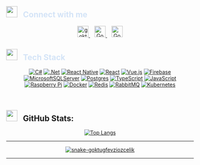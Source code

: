<h2 align="left" style="color:#D4E4F7"><img src="https://media.giphy.com/media/v1.Y2lkPTc5MGI3NjExeTk1dTd4NmQ0enJvdXUxcG14MGI1bjJvcTR4YWZqZ3NicGlhZ2dqeiZlcD12MV9pbnRlcm5hbF9naWZfYnlfaWQmY3Q9cw/JQqNiVhYXanL4yEw1Y/giphy.gif" width="30" height="30" style="margin-right: 10px;"> Connect with me</h2>
<div align="center">
  <a href="mailto:goktugfevziozcelik@gmail.com">
    <img src="https://upload.wikimedia.org/wikipedia/commons/4/4e/Gmail_Icon.png" alt="goktugfevziozcelik@gmail.com" height="30" width="30"/>
  </a>&nbsp;&nbsp;
    <a href="https://www.instagram.com/goktug.fevzi/" target="blank" rel=”noopener”>
    <img src="https://upload.wikimedia.org/wikipedia/commons/thumb/e/e7/Instagram_logo_2016.svg/1200px-Instagram_logo_2016.svg.png" alt="Goktug_Fevzi" height="30" width="30" />
  </a>&nbsp;&nbsp;
  <a href="https://www.linkedin.com/in/goktugfevziozcelik/" target="blank" rel=”noopener”>
    <img src="https://content.linkedin.com/content/dam/me/business/en-us/amp/brand-site/v2/bg/LI-Bug.svg.original.svg" alt="Goktug_Fevzi" height="30" width="30" />
  </a>

</div>

<h2 align="left" style="color:#D4E4F7"><img src="https://media.giphy.com/media/MxZKME5mbgeXckKp14/giphy.gif" width="30" height="30" style="margin-right: 10px;"> Tech Stack</h2>
<div align="center">

[![C#](https://img.shields.io/badge/c%23-%23239120.svg?style=for-the-badge&logo=c-sharp&logoColor=white)](https://goktugfevziozcelik.com)
[![.Net](https://img.shields.io/badge/.NET-5C2D91?style=for-the-badge&logo=.net&logoColor=white)](https://goktugfevziozcelik.com)
[![React Native](https://img.shields.io/badge/react_native-%2320232a.svg?style=for-the-badge&logo=react&logoColor=%2361DAFB)](https://goktugfevziozcelik.com)
[![React](https://img.shields.io/badge/react-%2320232a.svg?style=for-the-badge&logo=react&logoColor=%2361DAFB)](https://goktugfevziozcelik.com)
[![Vue.js](https://img.shields.io/badge/vuejs-%2335495e.svg?style=for-the-badge&logo=vuedotjs&logoColor=%234FC08D)](https://goktugfevziozcelik.com)
[![Firebase](https://img.shields.io/badge/firebase-%23039BE5.svg?style=for-the-badge&logo=firebase)](https://goktugfevziozcelik.com)
[![MicrosoftSQLServer](https://img.shields.io/badge/Microsoft%20SQL%20Sever-CC2927?style=for-the-badge&logo=microsoft%20sql%20server&logoColor=white)](https://goktugfevziozcelik.com)
[![Postgres](https://img.shields.io/badge/postgres-%23316192.svg?style=for-the-badge&logo=postgresql&logoColor=white)](https://goktugfevziozcelik.com)
[![TypeScript](https://img.shields.io/badge/typescript-%23007ACC.svg?style=for-the-badge&logo=typescript&logoColor=white)](https://goktugfevziozcelik.com)
[![JavaScript](https://img.shields.io/badge/javascript-%23323330.svg?style=for-the-badge&logo=javascript&logoColor=%23F7DF1E)](https://goktugfevziozcelik.com)
[![Raspberry Pi](https://img.shields.io/badge/-RaspberryPi-C51A4A?style=for-the-badge&logo=Raspberry-Pi)](https://goktugfevziozcelik.com)
[![Docker](https://img.shields.io/badge/docker-%230db7ed.svg?style=for-the-badge&logo=docker&logoColor=white)](https://goktugfevziozcelik.com)
[![Redis](https://img.shields.io/badge/redis-%23DC382D.svg?style=for-the-badge&logo=redis&logoColor=white)](https://goktugfevziozcelik.com)
[![RabbitMQ](https://img.shields.io/badge/rabbitmq-%23FF6600.svg?style=for-the-badge&logo=rabbitmq&logoColor=white)](https://goktugfevziozcelik.com)
[![Kubernetes](https://img.shields.io/badge/kubernetes-%23326ce5.svg?style=for-the-badge&logo=kubernetes&logoColor=white)](https://goktugfevziozcelik.com)

</div>


</br>

<h2 align="left"><img src="https://media.giphy.com/media/iY8CRBdQXODJSCERIr/giphy.gif" width="30" height="30" style="margin-right: 10px;"> GitHub Stats:</h2>
<div align="center">

[![Top Langs](https://github-readme-stats.vercel.app/api/top-langs/?username=goktugfevzi&theme=dracula&layout=donut)](https://goktugfevziozcelik.com)

</div>
<hr>
<div align="center">

[![snake-goktugfevziozcelik](https://user-images.githubusercontent.com/64567701/234678577-c1c03bcd-a42f-40f7-b170-f1ffc25b1204.svg)](https://goktugfevziozcelik.com)

</div>

<hr>
